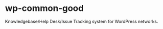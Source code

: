 wp-common-good
==============

Knowledgebase/Help Desk/Issue Tracking system for WordPress networks.